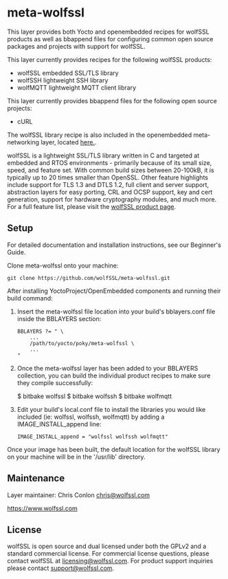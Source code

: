 meta-wolfssl
==========

This layer provides both Yocto and openembedded recipes for wolfSSL products
as well as bbappend files for configuring common open source packages and
projects with support for wolfSSL.

This layer currently provides recipes for the following wolfSSL products:

- wolfSSL embedded SSL/TLS library
- wolfSSH lightweight SSH library
- wolfMQTT lightweight MQTT client library

This layer currently provides bbappend files for the following open source
projects:

- cURL

The wolfSSL library recipe is also included in the openembedded
meta-networking layer, located [here.](
https://github.com/openembedded/meta-openembedded/blob/master/meta-networking/recipes-connectivity/wolfssl/wolfssl_3.14.4.bb).

wolfSSL is a lightweight SSL/TLS library written in C and targeted at embedded
and RTOS environments - primarily because of its small size, speed, and
feature set. With common build sizes between 20-100kB, it is typically up to
20 times smaller than OpenSSL. Other feature highlights include support for
TLS 1.3 and DTLS 1.2, full client and server support, abstraction layers for
easy porting, CRL and OCSP support, key and cert generation, support for
hardware cryptography modules, and much more. For a full feature list, please
visit the [wolfSSL product page](https://www.wolfssl.com/products/wolfssl/).

Setup
-----

For detailed documentation and installation instructions, see our
Beginner's Guide.

Clone meta-wolfssl onto your machine:

```
git clone https://github.com/wolfSSL/meta-wolfssl.git
```

After installing YoctoProject/OpenEmbedded components and running their
build command:

1. Insert the meta-wolfssl file location into your build's bblayers.conf
   file inside the BBLAYERS section:

   ```
   BBLAYERS ?= " \
       ...
       /path/to/yocto/poky/meta-wolfssl \
       ...
   "
   ```

2. Once the meta-wolfssl layer has been added to your BBLAYERS collection,
   you can build the individual product recipes to make sure they compile
   successfully:

   $ bitbake wolfssl
   $ bitbake wolfssh
   $ bitbake wolfmqtt

2. Edit your build's local.conf file to install the libraries you would like
   included (ie: wolfssl, wolfssh, wolfmqtt) by adding a IMAGE_INSTALL_append
   line:

    ```
    IMAGE_INSTALL_append = "wolfssl wolfssh wolfmqtt"
    ```

Once your image has been built, the default location for the wolfSSL library
on your machine will be in the '/usr/lib' directory.

Maintenance
-----------

Layer maintainer: Chris Conlon <chris@wolfssl.com>

https://www.wolfssl.com

License
-------

wolfSSL is open source and dual licensed under both the GPLv2
and a standard commercial license. For commercial license
questions, please contact wolfSSL at licensing@wolfssl.com. For product
support inquiries please contact support@wolfssl.com.

